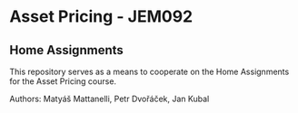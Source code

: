 # Asset Pricing - JEM092
## Home Assignments

This repository serves as a means to cooperate on the Home Assignments for the Asset Pricing course.

Authors: Matyáš Mattanelli, Petr Dvořáček, Jan Kubal

